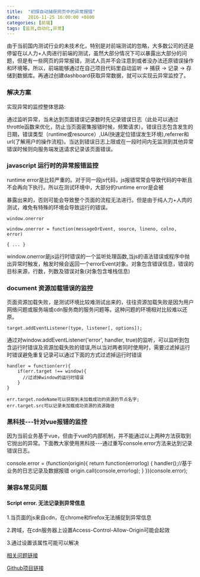 ```yaml
---
title:  "初探自动捕获网页中的异常报错"
date:   2016-11-25 16:00:00 +0800
categories: [前端]
tags: [监测,自动化,异常]
---
```


由于当前国内测试行业的未技术化，特别是对前端测试的忽略，大多数公司的还是停留在以人力+人肉进行前端的测试，虽然大部分情况下可以暴露出大部分的问题，但是有一些网页的异常报错，测试人员并不会注意到或者没办法还原错误操作和环境等。所以，前端能够通过在自己项目代码里自动监听 -> 捕获 -> 记录 -> 存储到数据库。再通过创建dashboard获取异常数据，就可以实现云异常监控了。

### 解决方案

实现异常的监控整体思路:

通过监听异常，当未达到页面错误记录数时先记录错误日志（此处可以通过throttle函数来优化，防止当页面密集报错时候，频繁请求）。错误日志包含发生的日期，错误类型（runtime或resource）,UA(快速定位错误发生环境),referrer和url(了解用户的操作流程)。当达到错误日志上限或在一段时间内无监测到其他异常错误时候则向服务端发送请求记录该页面错误。

### javascript 运行时的异常报错监控

runtime error是比较严重的。对于同一段js代码，js报错常常会导致代码的中断且不会再向下执行。所以在测试环境中，大部分的runtime error是会被

暴露出来的，否则可能会导致整个页面的流程无法进行。但是由于纯人力+人肉的测试，难免有特殊的环境会导致运行的错误。

    window.onerror

    window.onerror = function(messageOrEvent, source, lineno, colno, error)

    { ... }

window.onerror是js运行时错误的一个监听处理函数,当js的语法错误或程序中抛出异常时触发，触发时候会返回一个errorEvent对象。对象包含错误信息，错误的目标来源，行数，列数及错误对象(对象包含堆栈信息)

### document 资源加载错误的监控


页面资源加载失败，是测试环境比较难测试出来的，往往资源加载失败是因为用户网络问题或服务端或cdn服务商的服务问题等。这种问题的环境相对比较难以还原。

    target.addEventListener(type, listener[, options]);

通过对window.addEventListener('error', handler, true)的监听，可以监听到包含运行时错误及资源加载失败的错误,所以当对两者同时使用时，需要过滤掉运行时错误避免重复记录可以通过下面的方式过滤掉运行时错误

    handler = function(err){
        if(err.target !== window){
          //过滤掉window的运行时错误
        }
    }

    err.target.nodeName可以获取到未加载成功的资源的节点名字;
    err.target.src可以记录未加载成功资源的资源路径

### 黑科技---针对vue报错的监控


因为当前业务基于vue，但由于vue的内部机制，并不能通过以上两种方法获取到它抛出的异常。下面教大家使用黑科技---通过重写console.error方法来达到记录错误日志。

  console.error = (function(origin){
    return function(errorlog)
    {
      handler();//基于业务的日志记录及数据报错
      origin.call(console,errorlog);
    }
  })(console.error);

### 兼容&常见问题

#### Script error. 无法记录到异常信息

1.当页面的js来自cdn，在chrome和firefox无法捕捉到异常信息

2.跨域，在cdn服务器上设置Access-Control-Allow-Origin可能会起效

3.通过设置该属性可能可以解决<script crossorigin="anonymous" src="xx.js"></script>

[相关问题链接](https://danlimerick.wordpress.com/2014/01/18/how-to-catch-javascript-errors-with-window-onerror-even-on-chrome-and-firefox/)

[Github项目链接](https://github.com/CurtisCBS/monitor)
